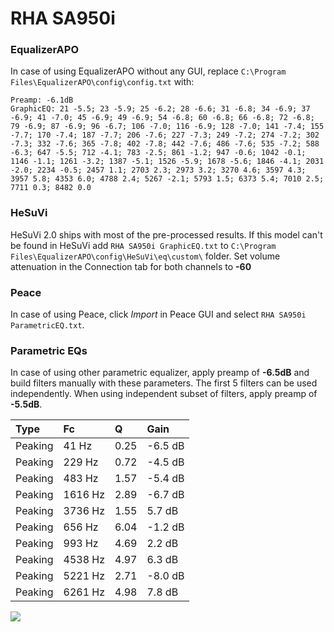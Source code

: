 # RHA SA950i

### EqualizerAPO
In case of using EqualizerAPO without any GUI, replace `C:\Program Files\EqualizerAPO\config\config.txt`
with:
```
Preamp: -6.1dB
GraphicEQ: 21 -5.5; 23 -5.9; 25 -6.2; 28 -6.6; 31 -6.8; 34 -6.9; 37 -6.9; 41 -7.0; 45 -6.9; 49 -6.9; 54 -6.8; 60 -6.8; 66 -6.8; 72 -6.8; 79 -6.9; 87 -6.9; 96 -6.7; 106 -7.0; 116 -6.9; 128 -7.0; 141 -7.4; 155 -7.7; 170 -7.4; 187 -7.7; 206 -7.6; 227 -7.3; 249 -7.2; 274 -7.2; 302 -7.3; 332 -7.6; 365 -7.8; 402 -7.8; 442 -7.6; 486 -7.6; 535 -7.2; 588 -6.3; 647 -5.5; 712 -4.1; 783 -2.5; 861 -1.2; 947 -0.6; 1042 -0.1; 1146 -1.1; 1261 -3.2; 1387 -5.1; 1526 -5.9; 1678 -5.6; 1846 -4.1; 2031 -2.0; 2234 -0.5; 2457 1.1; 2703 2.3; 2973 3.2; 3270 4.6; 3597 4.3; 3957 5.8; 4353 6.0; 4788 2.4; 5267 -2.1; 5793 1.5; 6373 5.4; 7010 2.5; 7711 0.3; 8482 0.0
```

### HeSuVi
HeSuVi 2.0 ships with most of the pre-processed results. If this model can't be found in HeSuVi add
`RHA SA950i GraphicEQ.txt` to `C:\Program Files\EqualizerAPO\config\HeSuVi\eq\custom\` folder.
Set volume attenuation in the Connection tab for both channels to **-60**

### Peace
In case of using Peace, click *Import* in Peace GUI and select `RHA SA950i ParametricEQ.txt`.

### Parametric EQs
In case of using other parametric equalizer, apply preamp of **-6.5dB** and build filters manually
with these parameters. The first 5 filters can be used independently.
When using independent subset of filters, apply preamp of **-5.5dB**.

| Type    | Fc      |    Q | Gain    |
|:--------|:--------|:-----|:--------|
| Peaking | 41 Hz   | 0.25 | -6.5 dB |
| Peaking | 229 Hz  | 0.72 | -4.5 dB |
| Peaking | 483 Hz  | 1.57 | -5.4 dB |
| Peaking | 1616 Hz | 2.89 | -6.7 dB |
| Peaking | 3736 Hz | 1.55 | 5.7 dB  |
| Peaking | 656 Hz  | 6.04 | -1.2 dB |
| Peaking | 993 Hz  | 4.69 | 2.2 dB  |
| Peaking | 4538 Hz | 4.97 | 6.3 dB  |
| Peaking | 5221 Hz | 2.71 | -8.0 dB |
| Peaking | 6261 Hz | 4.98 | 7.8 dB  |

![](https://raw.githubusercontent.com/jaakkopasanen/AutoEq/master/results/innerfidelity/sbaf-serious/RHA%20SA950i/RHA%20SA950i.png)